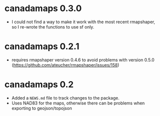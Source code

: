 # canadamaps 0.3.0

* I could not find a way to make it work with the most recent rmapshaper, so
  I re-wrote the functions to use sf only.
  
# canadamaps 0.2.1

* requires rmapshaper version 0.4.6 to avoid problems with version 0.5.0
 (https://github.com/ateucher/rmapshaper/issues/158)

# canadamaps 0.2

* Added a `NEWS.md` file to track changes to the package.
* Uses NAD83 for the maps, otherwise there can be problems when exporting to geojson/topojson
